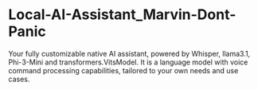 # Local-AI-Assistant_Marvin-Dont-Panic
Your fully customizable native AI assistant, powered by Whisper, llama3.1, Phi-3-Mini and transformers.VitsModel. It is a language model with voice command processing capabilities, tailored to your own needs and use cases.

